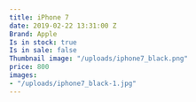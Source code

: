 ```yaml
---
title: iPhone 7
date: 2019-02-22 13:31:00 Z
Brand: Apple
Is in stock: true
Is in sale: false
Thumbnail image: "/uploads/iphone7_black.png"
price: 800
images:
- "/uploads/iphone7_black-1.jpg"
---
```


